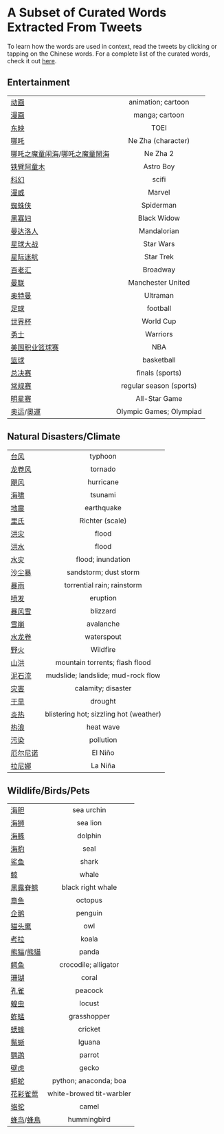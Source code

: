 # A Subset of Curated Words Extracted From Tweets

To learn how the words are used in context, read the tweets by clicking or tapping on the Chinese words. For a complete 
list of the curated words, check it out [here](words_tweets_stats.md).

## Entertainment
|  |  |
| ----- | :---: |
| [动画](../hanzi-cards/动画.md) | animation; cartoon |
| [漫画](../hanzi-cards/漫画.md) | manga; cartoon |
| [东映](../hanzi-cards/东映.md) | TOEI |
| [哪吒](../hanzi-cards/哪吒.md) | Ne Zha (character) |
| [哪吒之魔童闹海](../hanzi-cards/哪吒之魔童闹海.md)/[哪吒之魔童鬧海](../hanzi-cards/哪吒之魔童鬧海.md) | Ne Zha 2 |
| [铁臂阿童木](../hanzi-cards/铁臂阿童木.md) | Astro Boy |
| [科幻](../hanzi-cards/科幻.md) | scifi |
| [漫威](../hanzi-cards/漫威.md) | Marvel |
| [蜘蛛侠](../hanzi-cards/蜘蛛侠.md) | Spiderman |
| [黑寡妇](../hanzi-cards/黑寡妇.md) | Black Widow |
| [曼达洛人](../hanzi-cards/曼达洛人.md) | Mandalorian |
| [星球大战](../hanzi-cards/星球大战.md) | Star Wars |
| [星际迷航](../hanzi-cards/星际迷航.md) | Star Trek |
| [百老汇](../hanzi-cards/百老汇.md) | Broadway |
| [曼联](../hanzi-cards/曼联.md) | Manchester United |
| [奥特曼](../hanzi-cards/奥特曼.md) | Ultraman |
| [足球](../hanzi-cards/足球.md) | football |
| [世界杯](../hanzi-cards/世界杯.md) | World Cup |
| [勇士](../hanzi-cards/勇士.md) | Warriors |
| [美国职业篮球赛](../hanzi-cards/美国职业篮球赛.md) | NBA |
| [篮球](../hanzi-cards/篮球.md) | basketball |
| [总决赛](../hanzi-cards/总决赛.md) | finals (sports) |
| [常规赛](../hanzi-cards/常规赛.md) | regular season (sports) |
| [明星赛](../hanzi-cards/明星赛.md) | All-Star Game |
| [奥运](../hanzi-cards/奥运.md)/[奧運](../hanzi-cards/奧運.md) | Olympic Games; Olympiad |
## Natural Disasters/Climate
|  |  |
| ----- | :---: |
| [台风](../hanzi-cards/台风.md) | typhoon |
| [龙卷风](../hanzi-cards/龙卷风.md) | tornado |
| [飓风](../hanzi-cards/飓风.md) | hurricane |
| [海啸](../hanzi-cards/海啸.md) | tsunami |
| [地震](../hanzi-cards/地震.md) | earthquake |
| [里氏](../hanzi-cards/里氏.md) | Richter (scale) |
| [洪灾](../hanzi-cards/洪灾.md) | flood |
| [洪水](../hanzi-cards/洪水.md) | flood |
| [水灾](../hanzi-cards/水灾.md) | flood; inundation |
| [沙尘暴](../hanzi-cards/沙尘暴.md) | sandstorm; dust storm |
| [暴雨](../hanzi-cards/暴雨.md) | torrential rain; rainstorm |
| [喷发](../hanzi-cards/喷发.md) | eruption |
| [暴风雪](../hanzi-cards/暴风雪.md) | blizzard |
| [雪崩](../hanzi-cards/雪崩.md) | avalanche |
| [水龙卷](../hanzi-cards/水龙卷.md) | waterspout |
| [野火](../hanzi-cards/野火.md) | Wildfire |
| [山洪](../hanzi-cards/山洪.md) | mountain torrents; flash flood |
| [泥石流](../hanzi-cards/泥石流.md) | mudslide; landslide; mud-rock flow |
| [灾害](../hanzi-cards/灾害.md) | calamity; disaster |
| [干旱](../hanzi-cards/干旱.md) | drought |
| [炎热](../hanzi-cards/炎热.md) | blistering hot; sizzling hot (weather) |
| [热浪](../hanzi-cards/热浪.md) | heat wave |
| [污染](../hanzi-cards/污染.md) | pollution |
| [厄尔尼诺](../hanzi-cards/厄尔尼诺.md) | El Niño |
| [拉尼娜](../hanzi-cards/拉尼娜.md) | La Niña |
## Wildlife/Birds/Pets
|  |  |
| ----- | :---: |
| [海胆](../hanzi-cards/海胆.md) | sea urchin |
| [海狮](../hanzi-cards/海狮.md) | sea lion |
| [海豚](../hanzi-cards/海豚.md) | dolphin |
| [海豹](../hanzi-cards/海豹.md) | seal |
| [鲨鱼](../hanzi-cards/鲨鱼.md) | shark |
| [鲸](../hanzi-cards/鲸.md) | whale |
| [黑露脊鲸](../hanzi-cards/黑露脊鲸.md) | black right whale |
| [章鱼](../hanzi-cards/章鱼.md) | octopus |
| [企鹅](../hanzi-cards/企鹅.md) | penguin |
| [猫头鹰](../hanzi-cards/猫头鹰.md) | owl |
| [考拉](../hanzi-cards/考拉.md) | koala |
| [熊猫](../hanzi-cards/熊猫.md)/[熊貓](../hanzi-cards/熊貓.md) | panda |
| [鳄鱼](../hanzi-cards/鳄鱼.md) | crocodile; alligator |
| [珊瑚](../hanzi-cards/珊瑚.md) | coral |
| [孔雀](../hanzi-cards/孔雀.md) | peacock |
| [蝗虫](../hanzi-cards/蝗虫.md) | locust |
| [蚱蜢](../hanzi-cards/蚱蜢.md) | grasshopper |
| [蟋蟀](../hanzi-cards/蟋蟀.md) | cricket |
| [鬣蜥](../hanzi-cards/鬣蜥.md) | Iguana |
| [鹦鹉](../hanzi-cards/鹦鹉.md) | parrot |
| [壁虎](../hanzi-cards/壁虎.md) | gecko |
| [蟒蛇](../hanzi-cards/蟒蛇.md) | python; anaconda; boa |
| [花彩雀莺](../hanzi-cards/花彩雀莺.md) | white-browed tit-warbler |
| [骆驼](../hanzi-cards/骆驼.md) | camel |
| [蜂鸟](../hanzi-cards/蜂鸟.md)/[蜂鳥](../hanzi-cards/蜂鳥.md) | hummingbird |